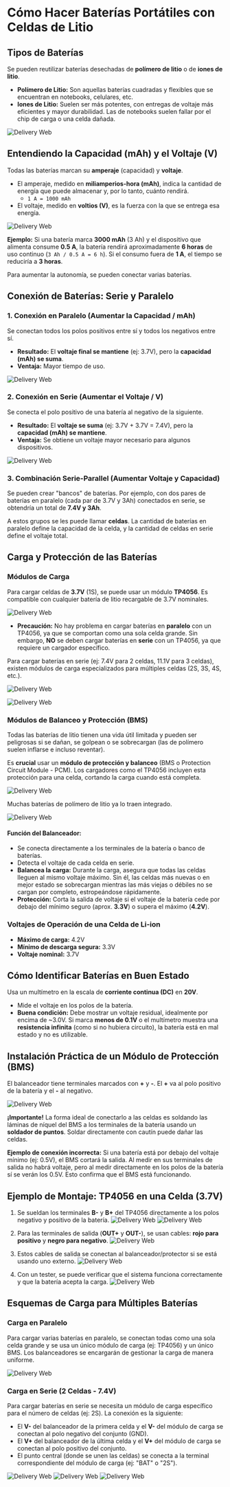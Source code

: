 # Cómo Hacer Baterías Portátiles con Celdas de Litio

## Tipos de Baterías

Se pueden reutilizar baterías desechadas de **polímero de litio** o de **iones de litio**.
*   **Polímero de Litio:** Son aquellas baterías cuadradas y flexibles que se encuentran en notebooks, celulares, etc.
*   **Iones de Litio:** Suelen ser más potentes, con entregas de voltaje más eficientes y mayor durabilidad. Las de notebooks suelen fallar por el chip de carga o una celda dañada.

![Delivery Web](/secciones/posts/imagenes/Baterias-1/baterias-litio.jpg)

## Entendiendo la Capacidad (mAh) y el Voltaje (V)

Todas las baterías marcan su **amperaje** (capacidad) y **voltaje**.
*   El amperaje, medido en **miliamperios-hora (mAh)**, indica la cantidad de energía que puede almacenar y, por lo tanto, cuánto rendirá.
    *   `1 A = 1000 mAh`
*   El voltaje, medido en **voltios (V)**, es la fuerza con la que se entrega esa energía.

![Delivery Web](/secciones/posts/imagenes/Baterias-1/bateria-polimero-mAh.png)

**Ejemplo:** Si una batería marca **3000 mAh** (3 Ah) y el dispositivo que alimenta consume **0.5 A**, la batería rendirá aproximadamente **6 horas** de uso continuo (`3 Ah / 0.5 A = 6 h`). Si el consumo fuera de **1 A**, el tiempo se reduciría a **3 horas**.

Para aumentar la autonomía, se pueden conectar varias baterías.

## Conexión de Baterías: Serie y Paralelo

### 1. Conexión en Paralelo (Aumentar la Capacidad / mAh)

Se conectan todos los polos positivos entre sí y todos los negativos entre sí.
*   **Resultado:** El **voltaje final se mantiene** (ej: 3.7V), pero la **capacidad (mAh) se suma**.
*   **Ventaja:** Mayor tiempo de uso.

![Delivery Web](/secciones/posts/imagenes/Baterias-1/suma-amperaje.png)

### 2. Conexión en Serie (Aumentar el Voltaje / V)

Se conecta el polo positivo de una batería al negativo de la siguiente.
*   **Resultado:** El **voltaje se suma** (ej: 3.7V + 3.7V = 7.4V), pero la **capacidad (mAh) se mantiene**.
*   **Ventaja:** Se obtiene un voltaje mayor necesario para algunos dispositivos.

![Delivery Web](/secciones/posts/imagenes/Baterias-1/serie.png)

### 3. Combinación Serie-Parallel (Aumentar Voltaje y Capacidad)

Se pueden crear "bancos" de baterías. Por ejemplo, con dos pares de baterías en paralelo (cada par de 3.7V y 3Ah) conectados en serie, se obtendría un total de **7.4V y 3Ah**.

A estos grupos se les puede llamar **celdas**. La cantidad de baterías en paralelo define la capacidad de la celda, y la cantidad de celdas en serie define el voltaje total.

## Carga y Protección de las Baterías

### Módulos de Carga

Para cargar celdas de **3.7V** (1S), se puede usar un módulo **TP4056**. Es compatible con cualquier batería de litio recargable de 3.7V nominales.

![Delivery Web](/secciones/posts/imagenes/Baterias-1/tp4056.png)

*   **Precaución:** No hay problema en cargar baterías en **paralelo** con un TP4056, ya que se comportan como una sola celda grande. Sin embargo, **NO** se deben cargar baterías en **serie** con un TP4056, ya que requiere un cargador específico.

Para cargar baterías en serie (ej: 7.4V para 2 celdas, 11.1V para 3 celdas), existen módulos de carga especializados para múltiples celdas (2S, 3S, 4S, etc.).

![Delivery Web](/secciones/posts/imagenes/Baterias-1/modulosdecargaceldas.png)

![Delivery Web](/secciones/posts/imagenes/Baterias-1/carga-2-seldas.png)

### Módulos de Balanceo y Protección (BMS)

Todas las baterías de litio tienen una vida útil limitada y pueden ser peligrosas si se dañan, se golpean o se sobrecargan (las de polímero suelen inflarse e incluso reventar).

Es **crucial** usar un **módulo de protección y balanceo** (BMS o Protection Circuit Module - PCM). Los cargadores como el TP4056 incluyen esta protección para una celda, cortando la carga cuando está completa.

![Delivery Web](/secciones/posts/imagenes/Baterias-1/balanceador-de-carga.png)

Muchas baterías de polímero de litio ya lo traen integrado.

![Delivery Web](/secciones/posts/imagenes/Baterias-1/balanceador-polimero.png)

#### Función del Balanceador:
*   Se conecta directamente a los terminales de la batería o banco de baterías.
*   Detecta el voltaje de cada celda en serie.
*   **Balancea la carga:** Durante la carga, asegura que todas las celdas lleguen al mismo voltaje máximo. Sin él, las celdas más nuevas o en mejor estado se sobrecargan mientras las más viejas o débiles no se cargan por completo, estropeándose rápidamente.
*   **Protección:** Corta la salida de voltaje si el voltaje de la batería cede por debajo del mínimo seguro (aprox. **3.3V**) o supera el máximo (**4.2V**).

### Voltajes de Operación de una Celda de Li-ion
*   **Máximo de carga:** 4.2V
*   **Mínimo de descarga segura:** 3.3V
*   **Voltaje nominal:** 3.7V

## Cómo Identificar Baterías en Buen Estado

Usa un multímetro en la escala de **corriente continua (DC)** en **20V**.
*   Mide el voltaje en los polos de la batería.
*   **Buena condición:** Debe mostrar un voltaje residual, idealmente por encima de ~3.0V. Si marca **menos de 0.1V** o el multímetro muestra una **resistencia infinita** (como si no hubiera circuito), la batería está en mal estado y no es utilizable.

## Instalación Práctica de un Módulo de Protección (BMS)

El balanceador tiene terminales marcados con **+** y **-**. El **+** va al polo positivo de la batería y el **-** al negativo.

![Delivery Web](/secciones/posts/imagenes/Baterias-1/balanceador-colocado.png)

**¡Importante!** La forma ideal de conectarlo a las celdas es soldando las láminas de níquel del BMS a los terminales de la batería usando un **soldador de puntos**. Soldar directamente con cautín puede dañar las celdas.

**Ejemplo de conexión incorrecta:** Si una batería está por debajo del voltaje mínimo (ej: 0.5V), el BMS cortará la salida. Al medir en sus terminales de salida no habrá voltaje, pero al medir directamente en los polos de la batería sí se verán los 0.5V. Esto confirma que el BMS está funcionando.

## Ejemplo de Montaje: TP4056 en una Celda (3.7V)

1.  Se sueldan los terminales **B-** y **B+** del TP4056 directamente a los polos negativo y positivo de la batería.
    ![Delivery Web](/secciones/posts/imagenes/Baterias-1/flux-v-.png)
    ![Delivery Web](/secciones/posts/imagenes/Baterias-1/flux-v+.png)

2.  Para las terminales de salida (**OUT+** y **OUT-**), se usan cables: **rojo para positivo** y **negro para negativo**.
    ![Delivery Web](/secciones/posts/imagenes/Baterias-1/negativo-negro-positivo-rojo.png)

3.  Estos cables de salida se conectan al balanceador/protector si se está usando uno externo.
    ![Delivery Web](/secciones/posts/imagenes/Baterias-1/balanceador-terminales.png)

4.  Con un tester, se puede verificar que el sistema funciona correctamente y que la batería acepta la carga.
    ![Delivery Web](/secciones/posts/imagenes/Baterias-1/tester-a-bateria.png)

## Esquemas de Carga para Múltiples Baterías

### Carga en Paralelo

Para cargar varias baterías en paralelo, se conectan todas como una sola celda grande y se usa un único módulo de carga (ej: TP4056) y un único BMS. Los balanceadores se encargarán de gestionar la carga de manera uniforme.

![Delivery Web](/secciones/posts/imagenes/Baterias-1/carga-en-paralelo.png)

### Carga en Serie (2 Celdas - 7.4V)

Para cargar baterías en serie se necesita un módulo de carga específico para el número de celdas (ej: 2S). La conexión es la siguiente:

*   El **V-** del balanceador de la primera celda y el **V-** del módulo de carga se conectan al polo negativo del conjunto (GND).
*   El **V+** del balanceador de la última celda y el **V+** del módulo de carga se conectan al polo positivo del conjunto.
*   El punto central (donde se unen las celdas) se conecta a la terminal correspondiente del módulo de carga (ej: "BAT" o "2S").

![Delivery Web](/secciones/posts/imagenes/Baterias-1/carga-en-serie.png)
![Delivery Web](/secciones/posts/imagenes/Baterias-1/modulo-2s.png)
![Delivery Web](/secciones/posts/imagenes/Baterias-1/modulo-a-bateria.png)